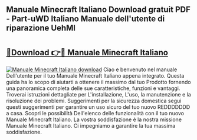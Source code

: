 ## Manuale Minecraft Italiano Download gratuit PDF - Part-uWD Italiano Manuale dell'utente di riparazione UehMl

# <h2><a href="http://dfdy6l.blite.top/?on=Manuale+Minecraft+Italiano">🔗Download 👉🔴 Manuale Minecraft Italiano</a></h2>

[![Manuale Minecraft Italiano download](https://i.imgur.com/lujVjoI.png)](http://dfdy6l.blite.top/?on=Manuale+Minecraft+Italiano)
Ciao e benvenuto nel manuale Dell'utente per il tuo Manuale Minecraft Italiano appena integrato. Questa guida ha lo scopo di aiutarti a ottenere il massimo dal tuo Prodotto fornendo una panoramica completa delle sue caratteristiche, funzioni e vantaggi. Troverai istruzioni dettagliate per L'installazione, L'uso, la manutenzione e la risoluzione dei problemi. Suggerimenti per la sicurezza domestica segui questi suggerimenti per garantire un uso sicuro del tuo nuovo REDDDDDDD a casa. Scopri le possibilità Dell'elenco delle funzionalità con il tuo nuovo Manuale Minecraft Italiano. La vostra soddisfazione è la nostra missione Manuale Minecraft Italiano. Ci impegniamo a garantire la tua massima soddisfazione.
